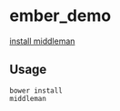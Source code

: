 ember_demo
==========

[install middleman](http://middlemanapp.com)

## Usage

```Shell
bower install
middleman
```
